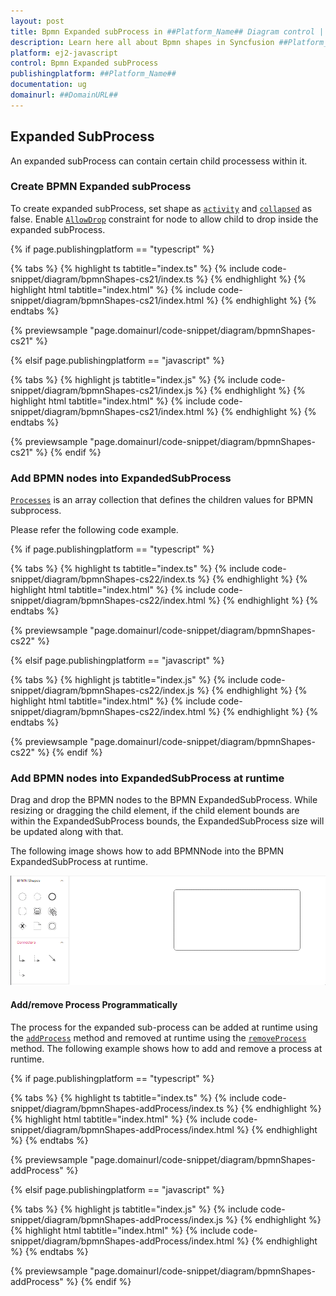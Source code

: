 ```yaml
---
layout: post
title: Bpmn Expanded subProcess in ##Platform_Name## Diagram control | Syncfusion
description: Learn here all about Bpmn shapes in Syncfusion ##Platform_Name## Diagram control of Syncfusion Essential JS 2 and more.
platform: ej2-javascript
control: Bpmn Expanded subProcess 
publishingplatform: ##Platform_Name##
documentation: ug
domainurl: ##DomainURL##
---
```



## Expanded SubProcess
An expanded subProcess can contain certain child processess within it.

### Create BPMN Expanded subProcess

To create expanded subProcess, set shape as [`activity`](../api/diagram/bpmnActivityModel/)  and [`collapsed`](../api/diagram/bpmnSubProcessModel/#collapsed) as false. Enable [`AllowDrop`](../api/diagram/nodeConstraints/) constraint for node to allow child to drop inside the expanded subProcess.

{% if page.publishingplatform == "typescript" %}

 {% tabs %}
{% highlight ts tabtitle="index.ts" %}
{% include code-snippet/diagram/bpmnShapes-cs21/index.ts %}
{% endhighlight %}
{% highlight html tabtitle="index.html" %}
{% include code-snippet/diagram/bpmnShapes-cs21/index.html %}
{% endhighlight %}
{% endtabs %}
        
{% previewsample "page.domainurl/code-snippet/diagram/bpmnShapes-cs21" %}

{% elsif page.publishingplatform == "javascript" %}

{% tabs %}
{% highlight js tabtitle="index.js" %}
{% include code-snippet/diagram/bpmnShapes-cs21/index.js %}
{% endhighlight %}
{% highlight html tabtitle="index.html" %}
{% include code-snippet/diagram/bpmnShapes-cs21/index.html %}
{% endhighlight %}
{% endtabs %}

{% previewsample "page.domainurl/code-snippet/diagram/bpmnShapes-cs21" %}
{% endif %}

### Add BPMN nodes into ExpandedSubProcess

[`Processes`](../api/diagram/bpmnSubProcessModel/#processes) is an array collection that defines the children values for BPMN subprocess.

Please refer the following code example.

{% if page.publishingplatform == "typescript" %}

 {% tabs %}
{% highlight ts tabtitle="index.ts" %}
{% include code-snippet/diagram/bpmnShapes-cs22/index.ts %}
{% endhighlight %}
{% highlight html tabtitle="index.html" %}
{% include code-snippet/diagram/bpmnShapes-cs22/index.html %}
{% endhighlight %}
{% endtabs %}
        
{% previewsample "page.domainurl/code-snippet/diagram/bpmnShapes-cs22" %}

{% elsif page.publishingplatform == "javascript" %}

{% tabs %}
{% highlight js tabtitle="index.js" %}
{% include code-snippet/diagram/bpmnShapes-cs22/index.js %}
{% endhighlight %}
{% highlight html tabtitle="index.html" %}
{% include code-snippet/diagram/bpmnShapes-cs22/index.html %}
{% endhighlight %}
{% endtabs %}

{% previewsample "page.domainurl/code-snippet/diagram/bpmnShapes-cs22" %}
{% endif %}

### Add BPMN nodes into ExpandedSubProcess at runtime

Drag and drop the BPMN nodes to the BPMN ExpandedSubProcess.
While resizing or dragging the child element, if the child element bounds are within the ExpandedSubProcess bounds, the ExpandedSubProcess size will be updated along with that.

The following image shows how to add BPMNNode into the BPMN ExpandedSubProcess at runtime.

![Expanded subProcess BPMN Shape](images/expanded-Gif.gif)

#### Add/remove Process Programmatically

The process for the expanded sub-process can be added at runtime using the [`addProcess`](../api/diagram/#addprocess) method and removed at runtime using the [`removeProcess`](../api/diagram/#removeprocess) method. The following example shows how to add and remove a process at runtime.


{% if page.publishingplatform == "typescript" %}

 {% tabs %}
{% highlight ts tabtitle="index.ts" %}
{% include code-snippet/diagram/bpmnShapes-addProcess/index.ts %}
{% endhighlight %}
{% highlight html tabtitle="index.html" %}
{% include code-snippet/diagram/bpmnShapes-addProcess/index.html %}
{% endhighlight %}
{% endtabs %}
        
{% previewsample "page.domainurl/code-snippet/diagram/bpmnShapes-addProcess" %}

{% elsif page.publishingplatform == "javascript" %}

{% tabs %}
{% highlight js tabtitle="index.js" %}
{% include code-snippet/diagram/bpmnShapes-addProcess/index.js %}
{% endhighlight %}
{% highlight html tabtitle="index.html" %}
{% include code-snippet/diagram/bpmnShapes-addProcess/index.html %}
{% endhighlight %}
{% endtabs %}

{% previewsample "page.domainurl/code-snippet/diagram/bpmnShapes-addProcess" %}
{% endif %}